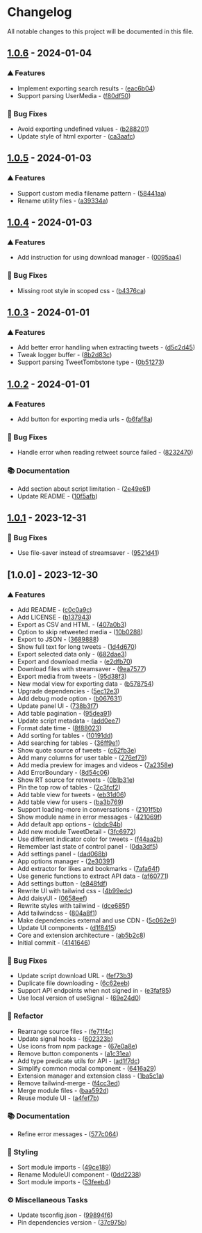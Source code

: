 # Changelog

All notable changes to this project will be documented in this file.

## [1.0.6](https://github.com/prinsss/twitter-web-exporter/compare/v1.0.5..v1.0.6) - 2024-01-04

### ⛰️  Features

- Implement exporting search results - ([eac6b04](https://github.com/prinsss/twitter-web-exporter/commit/eac6b04012a4b852751584a8befbb2bc34c036c0))
- Support parsing UserMedia - ([f80df50](https://github.com/prinsss/twitter-web-exporter/commit/f80df50b17e688ffa663a177aff14117f9ed48c9))

### 🐛 Bug Fixes

- Avoid exporting undefined values - ([b288201](https://github.com/prinsss/twitter-web-exporter/commit/b288201b0f634876de2e605be2a339a0e25151f6))
- Update style of html exporter - ([ca3aafc](https://github.com/prinsss/twitter-web-exporter/commit/ca3aafc083507866cc169a050b731cbff3852fd4))

## [1.0.5](https://github.com/prinsss/twitter-web-exporter/compare/v1.0.4..v1.0.5) - 2024-01-03

### ⛰️  Features

- Support custom media filename pattern - ([58441aa](https://github.com/prinsss/twitter-web-exporter/commit/58441aa150ad208ad0719c837aed0b7cf69999e8))
- Rename utility files - ([a39334a](https://github.com/prinsss/twitter-web-exporter/commit/a39334ad5de10da39bf31ee88f457df3f6c5560b))

## [1.0.4](https://github.com/prinsss/twitter-web-exporter/compare/v1.0.3..v1.0.4) - 2024-01-03

### ⛰️  Features

- Add instruction for using download manager - ([0095aa4](https://github.com/prinsss/twitter-web-exporter/commit/0095aa4e66b516ab706468206396933f89de24fd))

### 🐛 Bug Fixes

- Missing root style in scoped css - ([b4376ca](https://github.com/prinsss/twitter-web-exporter/commit/b4376caeecf8bb4c80ac10481916a95bb3a7fcc2))

## [1.0.3](https://github.com/prinsss/twitter-web-exporter/compare/v1.0.2..v1.0.3) - 2024-01-01

### ⛰️  Features

- Add better error handling when extracting tweets - ([d5c2d45](https://github.com/prinsss/twitter-web-exporter/commit/d5c2d45a3be29bc73a5a6c7068b1a47cb85b8322))
- Tweak logger buffer - ([8b2d83c](https://github.com/prinsss/twitter-web-exporter/commit/8b2d83c01438f533c04cc2775e2dee4d1fafe9e5))
- Support parsing TweetTombstone type - ([0b51273](https://github.com/prinsss/twitter-web-exporter/commit/0b51273b5e34a100afa8579fbec7947cf15f9cfc))

## [1.0.2](https://github.com/prinsss/twitter-web-exporter/compare/v1.0.1..v1.0.2) - 2024-01-01

### ⛰️  Features

- Add button for exporting media urls - ([b6faf8a](https://github.com/prinsss/twitter-web-exporter/commit/b6faf8af7ce729a841b588957ce381eb4c77ad39))

### 🐛 Bug Fixes

- Handle error when reading retweet source failed - ([8232470](https://github.com/prinsss/twitter-web-exporter/commit/8232470417ccb38aa78b3ab72ce655e784e04cc0))

### 📚 Documentation

- Add section about script limitation - ([2e49e61](https://github.com/prinsss/twitter-web-exporter/commit/2e49e61dbd35bfff92a3a626fcbf08b2892fc149))
- Update README - ([10f5afb](https://github.com/prinsss/twitter-web-exporter/commit/10f5afbd4db55060b0137b0e7e68638ce3526184))

## [1.0.1](https://github.com/prinsss/twitter-web-exporter/compare/v1.0.0..v1.0.1) - 2023-12-31

### 🐛 Bug Fixes

- Use file-saver instead of streamsaver - ([9521d41](https://github.com/prinsss/twitter-web-exporter/commit/9521d41df02d40b125f55a9252781d1575b99def))

## [1.0.0] - 2023-12-30

### ⛰️  Features

- Add README - ([c0c0a9c](https://github.com/prinsss/twitter-web-exporter/commit/c0c0a9c0a4dd255c44a1dfb778a8d6e8882f7a35))
- Add LICENSE - ([b137943](https://github.com/prinsss/twitter-web-exporter/commit/b137943b34d9a83c8771ffa0255d804c7cfad48c))
- Export as CSV and HTML - ([407a0b3](https://github.com/prinsss/twitter-web-exporter/commit/407a0b312c29c42bee4e5beb866d4edd88313404))
- Option to skip retweeted media - ([10b0288](https://github.com/prinsss/twitter-web-exporter/commit/10b02883c614357ecdd1e06af0c2765929fbf17e))
- Export to JSON - ([3689888](https://github.com/prinsss/twitter-web-exporter/commit/3689888cbee80929b42e52d35dc8c84557eb1e1f))
- Show full text for long tweets - ([1d4d670](https://github.com/prinsss/twitter-web-exporter/commit/1d4d6701395487f6394bbc7dcd95a0e1d33812f2))
- Export selected data only - ([682dae3](https://github.com/prinsss/twitter-web-exporter/commit/682dae3c73c33984fc872bed7335659b608afa6f))
- Export and download media - ([e2dfb70](https://github.com/prinsss/twitter-web-exporter/commit/e2dfb700ee009f19671fd1b04ab2fe09d07b60f0))
- Download files with streamsaver - ([9ea7577](https://github.com/prinsss/twitter-web-exporter/commit/9ea7577d8f77505edf533daa94feb4bb78acd1a6))
- Export media from tweets - ([95d38f3](https://github.com/prinsss/twitter-web-exporter/commit/95d38f33608b2d9f9b89a4f535ea45a50e200196))
- New modal view for exporting data - ([b578754](https://github.com/prinsss/twitter-web-exporter/commit/b578754883602f35a87e452f27438fcc1b299e4e))
- Upgrade dependencies - ([5ec12e3](https://github.com/prinsss/twitter-web-exporter/commit/5ec12e3384ee1ee1a018935c7095729f044c46a7))
- Add debug mode option - ([b067631](https://github.com/prinsss/twitter-web-exporter/commit/b0676318c8078eb8cd6b48844ff31b995845a19c))
- Update panel UI - ([738b3f7](https://github.com/prinsss/twitter-web-exporter/commit/738b3f78de1357715d87998552757fbb3718aa7e))
- Add table pagination - ([95dea91](https://github.com/prinsss/twitter-web-exporter/commit/95dea910b79ae4728190a30a328668cbcda51f58))
- Update script metadata - ([add0ee7](https://github.com/prinsss/twitter-web-exporter/commit/add0ee7583ad3e7b787745ee442a1e0247ee774b))
- Format date time - ([8f88023](https://github.com/prinsss/twitter-web-exporter/commit/8f88023d56e3ddf88fefcb0bfc4c455531b220a8))
- Add sorting for tables - ([10191dd](https://github.com/prinsss/twitter-web-exporter/commit/10191dd67e1d664b81e097049155b6e2a5a4f7ea))
- Add searching for tables - ([36ff9e1](https://github.com/prinsss/twitter-web-exporter/commit/36ff9e10c49537bbb4fc702df9f4e56a9ff2b91f))
- Show quote source of tweets - ([c62fb3e](https://github.com/prinsss/twitter-web-exporter/commit/c62fb3e1b5653b09ffb9a6ae271163b06699cf56))
- Add many columns for user table - ([276ef79](https://github.com/prinsss/twitter-web-exporter/commit/276ef793535315ef00ad729170b7210089f85a86))
- Add media preview for images and videos - ([7a2358e](https://github.com/prinsss/twitter-web-exporter/commit/7a2358e415d6fe568d73b41a0985cbf0258e4ce3))
- Add ErrorBoundary - ([8d54c06](https://github.com/prinsss/twitter-web-exporter/commit/8d54c063fd7d970fe73bf7f24e2841e59af04977))
- Show RT source for retweets - ([0b1b31e](https://github.com/prinsss/twitter-web-exporter/commit/0b1b31e4b0f04be91031b58b0e63c0d936be1026))
- Pin the top row of tables - ([2c3fcf2](https://github.com/prinsss/twitter-web-exporter/commit/2c3fcf24eec0139f0442ecc8209c0b4d54adefbb))
- Add table view for tweets - ([eb31d06](https://github.com/prinsss/twitter-web-exporter/commit/eb31d0646d0b8e0b81e16b44d9e4fc6b2c6fef89))
- Add table view for users - ([ba3b769](https://github.com/prinsss/twitter-web-exporter/commit/ba3b769102784f09b4c66cd86538a8d32654a9aa))
- Support loading-more in conversations - ([2101f5b](https://github.com/prinsss/twitter-web-exporter/commit/2101f5b61194c936efb961cee6ccd100299108ff))
- Show module name in error messages - ([421069f](https://github.com/prinsss/twitter-web-exporter/commit/421069f14611e25560b52bd93cfb75328e748c22))
- Add default app options - ([cbdc94b](https://github.com/prinsss/twitter-web-exporter/commit/cbdc94ba7192bf59ec05b6c9fa27216cb28aa479))
- Add new module TweetDetail - ([3fc6972](https://github.com/prinsss/twitter-web-exporter/commit/3fc69723189f520c85c8ad8c00a65dd3def144c6))
- Use different indicator color for tweets - ([f44aa2b](https://github.com/prinsss/twitter-web-exporter/commit/f44aa2b538db0d4e526751cd9a92fbef07afb400))
- Remember last state of control panel - ([0da3df5](https://github.com/prinsss/twitter-web-exporter/commit/0da3df5a059f5fb24f8c03de384a7abb9e9dfb93))
- Add settings panel - ([dad068b](https://github.com/prinsss/twitter-web-exporter/commit/dad068bcc0d1d5c66f74e5c26d15f3acda19e3c1))
- App options manager - ([2e30391](https://github.com/prinsss/twitter-web-exporter/commit/2e30391ec9f6183420c84fbdecc4f30104fa730f))
- Add extractor for likes and bookmarks - ([7afa64f](https://github.com/prinsss/twitter-web-exporter/commit/7afa64f22683a7dd0f633450eeee6d46bcdfc2ec))
- Use generic functions to extract API data - ([af60771](https://github.com/prinsss/twitter-web-exporter/commit/af607719d32fa7eaaed840d6d56f186706945f10))
- Add settings button - ([e848fdf](https://github.com/prinsss/twitter-web-exporter/commit/e848fdff647376cf79512a280e7ff14ed767002f))
- Rewrite UI with tailwind css - ([4b99edc](https://github.com/prinsss/twitter-web-exporter/commit/4b99edc054d27c2b1981b86b3c181e7ec2494159))
- Add daisyUI - ([0658eef](https://github.com/prinsss/twitter-web-exporter/commit/0658eef4c56773165ae6f8d8b18fc25ef6c039a0))
- Rewrite styles with tailwind - ([dce685f](https://github.com/prinsss/twitter-web-exporter/commit/dce685f56415846e092a2428532522b64493319a))
- Add tailwindcss - ([804a8f1](https://github.com/prinsss/twitter-web-exporter/commit/804a8f196a8dde6f765319e5bbf11fd64098c3e5))
- Make dependencies external and use CDN - ([5c062e9](https://github.com/prinsss/twitter-web-exporter/commit/5c062e9037a7e4dca7f31a54d4ce66a46b8e186a))
- Update UI components - ([d1f8415](https://github.com/prinsss/twitter-web-exporter/commit/d1f841537b8b5cb5f2f3b8319fbecbec6b19eb75))
- Core and extension architecture - ([ab5b2c8](https://github.com/prinsss/twitter-web-exporter/commit/ab5b2c89a0bbe8c3db0bf22ec17c4fa251df7a54))
- Initial commit - ([4141646](https://github.com/prinsss/twitter-web-exporter/commit/414164685a182b10a8b1e19943e028c6d2a549f2))

### 🐛 Bug Fixes

- Update script download URL - ([fef73b3](https://github.com/prinsss/twitter-web-exporter/commit/fef73b3648c7e63aedf690dcf2f1c55851a8d76d))
- Duplicate file downloading - ([6c62eeb](https://github.com/prinsss/twitter-web-exporter/commit/6c62eebfa602bbbed20d256ad12663636a075351))
- Support API endpoints when not signed in - ([e3faf85](https://github.com/prinsss/twitter-web-exporter/commit/e3faf8531a92ba7393615ded8b2a28fe887198ef))
- Use local version of useSignal - ([69e24d0](https://github.com/prinsss/twitter-web-exporter/commit/69e24d0e96ea3151068e984bc4bee52cc1fb8f59))

### 🚜 Refactor

- Rearrange source files - ([fe71f4c](https://github.com/prinsss/twitter-web-exporter/commit/fe71f4c700d2da6ed0c22583d1294399b93be59a))
- Update signal hooks - ([602323b](https://github.com/prinsss/twitter-web-exporter/commit/602323b88a1d93a81ee83ed37e24f6ceaf34262c))
- Use icons from npm package - ([67e0a8e](https://github.com/prinsss/twitter-web-exporter/commit/67e0a8ea940a08e68c217845414da1dc2c69d46a))
- Remove button components - ([a1c31ea](https://github.com/prinsss/twitter-web-exporter/commit/a1c31eae77e4bf3560708f05337a5ff3820a2f6a))
- Add type predicate utils for API - ([ad1f7dc](https://github.com/prinsss/twitter-web-exporter/commit/ad1f7dc78377cc0e27e4c60cb5b3deca4868dbc8))
- Simplify common modal component - ([6416a29](https://github.com/prinsss/twitter-web-exporter/commit/6416a2992dd88e598f37efc907e907e98763c2dc))
- Extension manager and extension class - ([1ba5c1a](https://github.com/prinsss/twitter-web-exporter/commit/1ba5c1a9cbcbb68a9bf6c15dd7218013ac9e974c))
- Remove tailwind-merge - ([f4cc3ed](https://github.com/prinsss/twitter-web-exporter/commit/f4cc3edc11813d10764f32664ba6fe270dfc0301))
- Merge module files - ([baa592d](https://github.com/prinsss/twitter-web-exporter/commit/baa592d88e8d8456a33861ebb386263e1a2050e3))
- Reuse module UI - ([a4fef7b](https://github.com/prinsss/twitter-web-exporter/commit/a4fef7b8ab0a900e3006a3ee224573153c97fb9b))

### 📚 Documentation

- Refine error messages - ([577c064](https://github.com/prinsss/twitter-web-exporter/commit/577c0643b50eea87fb9c61cb609427f25943a0e4))

### 🎨 Styling

- Sort module imports - ([49ce189](https://github.com/prinsss/twitter-web-exporter/commit/49ce189ff76570f30dbe2712396d218483a394b7))
- Rename ModuleUI component - ([0dd2238](https://github.com/prinsss/twitter-web-exporter/commit/0dd223837a2c13dc0d077f515500b8017fded570))
- Sort module imports - ([53feeb4](https://github.com/prinsss/twitter-web-exporter/commit/53feeb4de9172c88d7a3924d2a092890681e6532))

### ⚙️ Miscellaneous Tasks

- Update tsconfig.json - ([99894f6](https://github.com/prinsss/twitter-web-exporter/commit/99894f6c5864d0bf0d27ee24bd9e099f6312ccd1))
- Pin dependencies version - ([37c975b](https://github.com/prinsss/twitter-web-exporter/commit/37c975b6358df8498c9061265f169434ab385eb2))

<!-- generated by git-cliff -->
